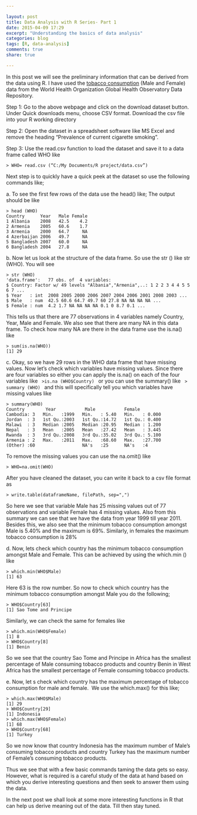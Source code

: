 ```yaml
---

layout: post
title: Data Analysis with R Series- Part 1
date: 2015-04-09 17:29
excerpt: "Understanding the basics of data analysis"
categories: blog
tags: [R, data-analysis]
comments: true
share: true

---
```

In this post we will see the preliminary information that can be derived from the data using R. I have used the <a href="http://apps.who.int/gho/data/node.main.271?lang=en" target="_blank">tobacco consumption</a> (Male and Female) data from the World Health Organization Global Health Observatory Data Repository.

Step 1: Go to the above webpage and click on the download dataset button. Under Quick downloads menu, choose CSV format. Download the csv file into your R working directory

Step 2: Open the dataset in a spreadsheet software like MS Excel and remove the heading “Prevalence of current cigarette smoking”.

Step 3: Use the read.csv function to load the dataset and save it to a data frame called WHO like

	> WHO= read.csv (“C:/My Documents/R project/data.csv”)
Next step is to quickly have a quick peek at the dataset so use the following commands like;

a. To see the first few rows of the data use the head() like; The output should be like

	> head (WHO)
	Country      Year   Male Female
	1 Albania    2008   42.5    4.2
	2 Armenia    2005   60.6    1.7
	3 Armenia    2000   64.7     NA
	4 Azerbaijan 2006   49.7     NA
	5 Bangladesh 2007   60.0     NA
	6 Bangladesh 2004   27.8     NA
b. Now let us look at the structure of the data frame. So use the str () like str (WHO). You will see

	> str (WHO)
	'data.frame':   77 obs. of  4 variables:
	$ Country: Factor w/ 49 levels "Albania","Armenia",..: 1 2 2 3 4 4 5 5 6 7 ...
	$ Year   : int  2008 2005 2000 2006 2007 2004 2006 2001 2008 2003 ...
	$ Male   : num  42.5 60.6 64.7 49.7 60 27.8 NA NA NA NA ...
	$ Female : num  4.2 1.7 NA NA NA NA 0.1 0 8.7 0.1 ...

This tells us that there are 77 observations in 4 variables namely Country, Year, Male and Female. We also see that there are many NA in this data frame. To check how many NA are there in the data frame use the is.na() like

	> sum(is.na(WHO))
	[1] 29 
c. Okay, so we have 29 rows in the WHO data frame that have missing values. Now let’s check which variables have missing values. Since there are four variables so either you can apply the is.na() on each of the four variables like <code> >is.na (WHO$Country) </code> or you can use the summary() like <code> > summary (WHO) </code> and this will specifically tell you which variables have missing values like

	> summary(WHO)
	Country        Year           Male           Female
	Cambodia: 3   Min.   :1999   Min.   : 5.40   Min.   : 0.000
	Jordan  : 3   1st Qu.:2003   1st Qu.:14.72   1st Qu.: 0.400
	Malawi  : 3   Median :2005   Median :20.95   Median : 1.200
	Nepal   : 3   Mean   :2005   Mean   :27.42   Mean   : 3.445
	Rwanda  : 3   3rd Qu.:2008   3rd Qu.:35.02   3rd Qu.: 5.100
	Armenia : 2   Max.   :2011   Max.   :68.60   Max.   :27.700
	(Other) :60                  NA's   :25      NA's   :4
To remove the missing values you can use the na.omit() like

	> WHO=na.omit(WHO)
After you have cleaned the dataset, you can write it back to a csv file format as

	> write.table(dataframeName, filePath, sep=",")
So here we see that variable Male has 25 missing values out of 77 observations and variable Female has 4 missing values.
Also from this summary we can see that we have the data from year 1999 till year 2011. Besides this, we also see that the minimum tobacco consumption amongst Male is 5.40% and the maximum is 69%. Similarly, in females the maximum tobacco consumption is 28%

d. Now, lets check which country has the minimum tobacco consumption amongst Male and Female. This can be achieved by using the which.min () like

	> which.min(WHO$Male)
	[1] 63
Here 63 is the row number. So now to check which country has the minimum tobacco consumption amongst Male you do the following;

	> WHO$Country[63]
	[1] Sao Tome and Principe
Similarly, we can check the same for females like

	> which.min(WHO$Female)
	[1] 8
	> WHO$Country[8]
	[1] Benin
So we see that the country Sao Tome and Principe in Africa has the smallest percentage of Male consuming tobacco products and country Benin in West Africa has the smallest percentage of Female consuming tobacco products.

e. Now, let s check which country has the maximum percentage of tobacco consumption for male and female.  We use the which.max() for this like;

	> which.max(WHO$Male)
	[1] 29
	> WHO$Country[29]
	[1] Indonesia
	> which.max(WHO$Female)
	[1] 68
	> WHO$Country[68]
	[1] Turkey

So we now know that country Indonesia has the maximum number of Male’s consuming tobacco products and country Turkey has the maximum number of Female’s consuming tobacco products.

Thus we see that with a few basic commands taming the data gets so easy. However, what is required is a careful study of the data at hand based on which you derive interesting questions and then seek to answer them using the data.

In the next post we shall look at some more interesting functions in R that can help us derive meaning out of the data. Till then stay tuned.